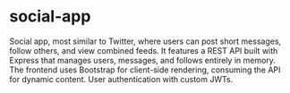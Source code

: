 # social-app
Social app, most similar to Twitter, where users can post short messages, follow others, and view combined feeds. It features a REST API built with Express that manages users, messages, and follows entirely in memory. The frontend uses Bootstrap for client-side rendering, consuming the API for dynamic content. User authentication with custom JWTs.

